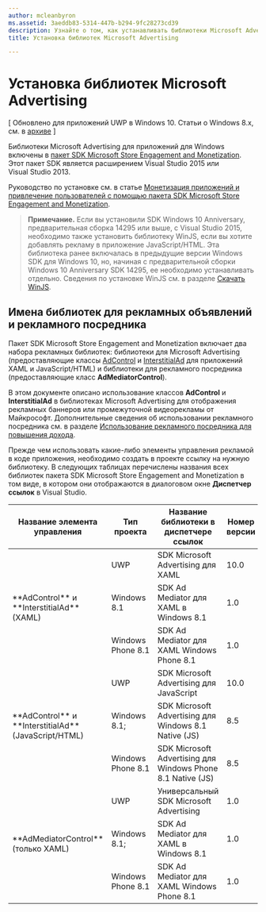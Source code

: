 ```yaml
---
author: mcleanbyron
ms.assetid: 3aeddb83-5314-447b-b294-9fc28273cd39
description: Узнайте о том, как устанавливать библиотеки Microsoft Advertising.
title: Установка библиотек Microsoft Advertising

---
```


# Установка библиотек Microsoft Advertising


\[ Обновлено для приложений UWP в Windows 10. Статьи о Windows 8.x, см. в [архиве](http://go.microsoft.com/fwlink/p/?linkid=619132) \]

Библиотеки Microsoft Advertising для приложений для Windows включены в [пакет SDK Microsoft Store Engagement and Monetization](http://aka.ms/store-em-sdk). Этот пакет SDK является расширением Visual Studio 2015 или Visual Studio 2013.

Руководство по установке см. в статье [Монетизация приложений и привлечение пользователей с помощью пакета SDK Microsoft Store Engagement and Monetization](https://msdn.microsoft.com/windows/uwp/monetize/monetize-your-app-with-the-microsoft-store-engagement-and-monetization-sdk).

> **Примечание.** Если вы установили SDK Windows 10 Anniversary, предварительная сборка 14295 или выше, с Visual Studio 2015, необходимо также установить библиотеку WinJS, если вы хотите добавлять рекламу в приложение JavaScript/HTML. Эта библиотека ранее включалась в предыдущие версии Windows SDK для Windows 10, но, начиная с предварительной сборки Windows 10 Anniversary SDK 14295, ее необходимо устанавливать отдельно. Сведения по установке WinJS см. в разделе [Скачать WinJS](http://try.buildwinjs.com/download/GetWinJS/).

## Имена библиотек для рекламных объявлений и рекламного посредника


Пакет SDK Microsoft Store Engagement and Monetization включает два набора рекламных библиотек: библиотеки для Microsoft Advertising (предоставляющие классы [AdControl](https://msdn.microsoft.com/library/windows/apps/microsoft.advertising.winrt.ui.adcontrol.aspx) и [InterstitialAd](https://msdn.microsoft.com/library/windows/apps/microsoft.advertising.winrt.ui.interstitialad.aspx) для приложений XAML и JavaScript/HTML) и библиотеки для рекламного посредника (предоставляющие класс **AdMediatorControl**).

В этом документе описано использование классов **AdControl** и **InterstitialAd** в библиотеках Microsoft Advertising для отображения рекламных баннеров или промежуточной видеорекламы от Майкрософт. Дополнительные сведения об использовании рекламного посредника см. в разделе [Использование рекламного посредника для повышения дохода](https://msdn.microsoft.com/windows/uwp/monetize/use-ad-mediation-to-maximize-revenue).


Прежде чем использовать какие-либо элементы управления рекламой в коде приложения, необходимо создать в проекте ссылку на нужную библиотеку. В следующих таблицах перечислены названия всех библиотек пакета SDK Microsoft Store Engagement and Monetization в том виде, в котором они отображаются в диалоговом окне **Диспетчер ссылок** в Visual Studio.


<table>
    <thead>
        <tr><th>Название элемента управления</th><th>Тип проекта</th><th>Название библиотеки в диспетчере ссылок</th><th>Номер версии</th></tr>
    </thead>
    <tbody>
    <tr>
            <td rowspan="3">**AdControl** и **InterstitialAd** (XAML)</td>
            <td>UWP</td>
            <td>SDK Microsoft Advertising для XAML</td>
            <td>10.0</td>
        </tr>
        <tr>
            <td>Windows 8.1</td>
            <td>SDK Ad Mediator для XAML в Windows 8.1</td>
            <td>1.0</td>
        </tr>
        <tr>
            <td>Windows Phone 8.1</td>
            <td>SDK Ad Mediator для XAML Windows Phone 8.1</td>
            <td>1.0</td>
        </tr>
    <tr>
            <td rowspan="3">**AdControl** и **InterstitialAd** (JavaScript/HTML)</td>
            <td>UWP</td>
            <td>SDK Microsoft Advertising для JavaScript</td>
            <td>10.0</td>
        </tr>
        <tr>
            <td>Windows 8.1;</td>
            <td>SDK Microsoft Advertising для Windows 8.1 Native (JS)</td>
            <td>8.5</td>
        </tr>
        <tr>
            <td>Windows Phone 8.1</td>
            <td>SDK Microsoft Advertising для Windows Phone 8.1 Native (JS)</td>
            <td>8.5</td>
        </tr>
    <tr>
            <td rowspan="3">**AdMediatorControl** (только XAML)</td>
            <td>UWP</td>
            <td>Универсальный SDK Microsoft Advertising</td>
            <td>1.0</td>
        </tr>
        <tr>
            <td>Windows 8.1;</td>
            <td>SDK Ad Mediator для XAML в Windows 8.1</td>
            <td>1.0</td>
        </tr>
        <tr>
            <td>Windows Phone 8.1</td>
            <td>SDK Ad Mediator для XAML Windows Phone 8.1</td>
            <td>1.0</td>
        </tr>
    </tbody>
</table>

 

 

 


<!--HONumber=May16_HO2-->


